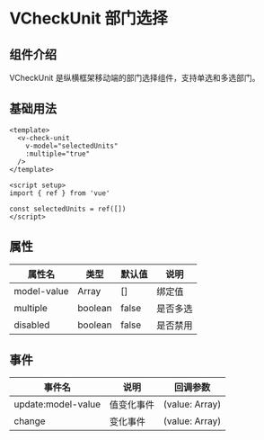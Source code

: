 # VCheckUnit 部门选择

## 组件介绍

VCheckUnit 是纵横框架移动端的部门选择组件，支持单选和多选部门。

## 基础用法

```vue
<template>
  <v-check-unit 
    v-model="selectedUnits" 
    :multiple="true"
  />
</template>

<script setup>
import { ref } from 'vue'

const selectedUnits = ref([])
</script>
```

## 属性

| 属性名 | 类型 | 默认值 | 说明 |
|--------|------|--------|------|
| model-value | Array | [] | 绑定值 |
| multiple | boolean | false | 是否多选 |
| disabled | boolean | false | 是否禁用 |

## 事件

| 事件名 | 说明 | 回调参数 |
|--------|------|----------|
| update:model-value | 值变化事件 | (value: Array) |
| change | 变化事件 | (value: Array) |
